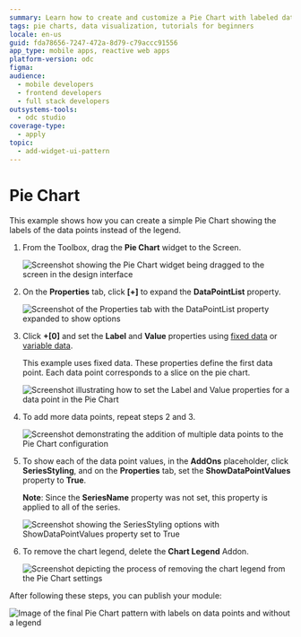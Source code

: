 ```yaml
---
summary: Learn how to create and customize a Pie Chart with labeled data points using OutSystems Developer Cloud (ODC).
tags: pie charts, data visualization, tutorials for beginners
locale: en-us
guid: fda78656-7247-472a-8d79-c79accc91556
app_type: mobile apps, reactive web apps
platform-version: odc
figma:
audience:
  - mobile developers
  - frontend developers
  - full stack developers
outsystems-tools:
  - odc studio
coverage-type:
  - apply
topic:
  - add-widget-ui-pattern
---
```


# Pie Chart

This example shows how you can create a simple Pie Chart showing the labels of the data points instead of the legend. 

1. From the Toolbox, drag the **Pie Chart** widget to the Screen.

    ![Screenshot showing the Pie Chart widget being dragged to the screen in the design interface](images/chartpiedrag-ss.png "Dragging the Pie Chart Widget")

1. On the **Properties** tab, click **[+]** to expand the **DataPointList** property.

    ![Screenshot of the Properties tab with the DataPointList property expanded to show options](images/chartpie-expand-ss.png "Expanding the Data Point List Property")

1. Click **+[0]** and set the **Label** and **Value** properties using [fixed data](data.md#populate-your-chart-with-fixed-data) or [variable data](data.md#populate-your-chart-with-variable-data).

    This example uses fixed data. These properties define the first data point. Each data point corresponds to a slice on the pie chart. 

    ![Screenshot illustrating how to set the Label and Value properties for a data point in the Pie Chart](images/chartpie-datapointlist-ss.png "Setting the Data Point Properties")

1. To add more data points, repeat steps 2 and 3.
    
    ![Screenshot demonstrating the addition of multiple data points to the Pie Chart configuration](images/chartpie-extrapoints-ss.png "Adding More Data Points")

1. To show each of the data point values, in the **AddOns** placeholder, click **SeriesStyling**, and on the **Properties** tab, set the **ShowDataPointValues** property to **True**.

    **Note**: Since the **SeriesName** property was not set, this property is applied to all of the series.

    ![Screenshot showing the SeriesStyling options with ShowDataPointValues property set to True](images/chartpie-datapointvalues-ss.png "Showing Data Point Values")

1. To remove the chart legend, delete the **Chart Legend** Addon.

    ![Screenshot depicting the process of removing the chart legend from the Pie Chart settings](images/chartpie-delete-legend-ss.png "Deleting the Chart Legend")

After following these steps, you can publish your module:

![Image of the final Pie Chart pattern with labels on data points and without a legend](images/chartpie-result.png "Final Pie Chart Pattern Result")
